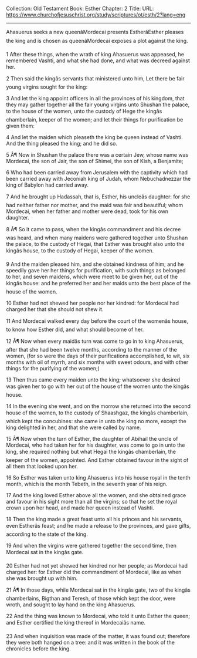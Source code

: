 Collection: Old Testament
Book: Esther
Chapter: 2
Title: 
URL: https://www.churchofjesuschrist.org/study/scriptures/ot/esth/2?lang=eng

---

Ahasuerus seeks a new queenâMordecai presents EstherâEsther pleases the king and is chosen as queenâMordecai exposes a plot against the king.

1 After these things, when the wrath of king Ahasuerus was appeased, he remembered Vashti, and what she had done, and what was decreed against her.

2 Then said the kingâs servants that ministered unto him, Let there be fair young virgins sought for the king:

3 And let the king appoint officers in all the provinces of his kingdom, that they may gather together all the fair young virgins unto Shushan the palace, to the house of the women, unto the custody of Hege the kingâs chamberlain, keeper of the women; and let their things for purification be given them:

4 And let the maiden which pleaseth the king be queen instead of Vashti. And the thing pleased the king; and he did so.

5 Â¶ Now in Shushan the palace there was a certain Jew, whose name was Mordecai, the son of Jair, the son of Shimei, the son of Kish, a Benjamite;

6 Who had been carried away from Jerusalem with the captivity which had been carried away with Jeconiah king of Judah, whom Nebuchadnezzar the king of Babylon had carried away.

7 And he brought up Hadassah, that is, Esther, his uncleâs daughter: for she had neither father nor mother, and the maid was fair and beautiful; whom Mordecai, when her father and mother were dead, took for his own daughter.

8 Â¶ So it came to pass, when the kingâs commandment and his decree was heard, and when many maidens were gathered together unto Shushan the palace, to the custody of Hegai, that Esther was brought also unto the kingâs house, to the custody of Hegai, keeper of the women.

9 And the maiden pleased him, and she obtained kindness of him; and he speedily gave her her things for purification, with such things as belonged to her, and seven maidens, which were meet to be given her, out of the kingâs house: and he preferred her and her maids unto the best place of the house of the women.

10 Esther had not shewed her people nor her kindred: for Mordecai had charged her that she should not shew it.

11 And Mordecai walked every day before the court of the womenâs house, to know how Esther did, and what should become of her.

12 Â¶ Now when every maidâs turn was come to go in to king Ahasuerus, after that she had been twelve months, according to the manner of the women, (for so were the days of their purifications accomplished, to wit, six months with oil of myrrh, and six months with sweet odours, and with other things for the purifying of the women;)

13 Then thus came every maiden unto the king; whatsoever she desired was given her to go with her out of the house of the women unto the kingâs house.

14 In the evening she went, and on the morrow she returned into the second house of the women, to the custody of Shaashgaz, the kingâs chamberlain, which kept the concubines: she came in unto the king no more, except the king delighted in her, and that she were called by name.

15 Â¶ Now when the turn of Esther, the daughter of Abihail the uncle of Mordecai, who had taken her for his daughter, was come to go in unto the king, she required nothing but what Hegai the kingâs chamberlain, the keeper of the women, appointed. And Esther obtained favour in the sight of all them that looked upon her.

16 So Esther was taken unto king Ahasuerus into his house royal in the tenth month, which is the month Tebeth, in the seventh year of his reign.

17 And the king loved Esther above all the women, and she obtained grace and favour in his sight more than all the virgins; so that he set the royal crown upon her head, and made her queen instead of Vashti.

18 Then the king made a great feast unto all his princes and his servants, even Estherâs feast; and he made a release to the provinces, and gave gifts, according to the state of the king.

19 And when the virgins were gathered together the second time, then Mordecai sat in the kingâs gate.

20 Esther had not yet shewed her kindred nor her people; as Mordecai had charged her: for Esther did the commandment of Mordecai, like as when she was brought up with him.

21 Â¶ In those days, while Mordecai sat in the kingâs gate, two of the kingâs chamberlains, Bigthan and Teresh, of those which kept the door, were wroth, and sought to lay hand on the king Ahasuerus.

22 And the thing was known to Mordecai, who told it unto Esther the queen; and Esther certified the king thereof in Mordecaiâs name.

23 And when inquisition was made of the matter, it was found out; therefore they were both hanged on a tree: and it was written in the book of the chronicles before the king.
